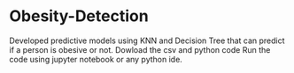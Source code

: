 # Obesity-Detection
Developed predictive models using KNN and Decision Tree that can predict if a person is obesive or not.
Dowload the csv and python code
Run the code using jupyter notebook or any python ide.

